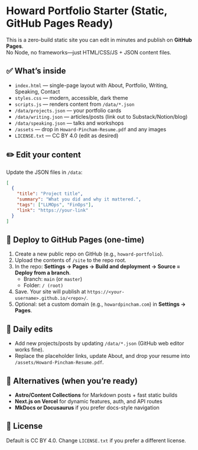 # Howard Portfolio Starter (Static, GitHub Pages Ready)

This is a zero-build static site you can edit in minutes and publish on **GitHub Pages**.  
No Node, no frameworks—just HTML/CSS/JS + JSON content files.

## ✅ What’s inside
- `index.html` — single-page layout with About, Portfolio, Writing, Speaking, Contact
- `styles.css` — modern, accessible, dark theme
- `scripts.js` — renders content from `/data/*.json`
- `/data/projects.json` — your portfolio cards
- `/data/writing.json` — articles/posts (link out to Substack/Notion/blog)
- `/data/speaking.json` — talks and workshops
- `/assets` — drop in `Howard-Pincham-Resume.pdf` and any images
- `LICENSE.txt` — CC BY 4.0 (edit as desired)

## ✏️ Edit your content
Update the JSON files in `/data`:
```json
[
  {
    "title": "Project title",
    "summary": "What you did and why it mattered.",
    "tags": ["LLMOps", "FinOps"],
    "link": "https://your-link"
  }
]
```

## 🚀 Deploy to GitHub Pages (one-time)
1. Create a new public repo on GitHub (e.g., `howard-portfolio`).
2. Upload the contents of `/site` to the repo root.
3. In the repo: **Settings → Pages → Build and deployment → Source = Deploy from a branch**.  
   - Branch: `main` (or `master`)  
   - Folder: `/ (root)`
4. Save. Your site will publish at `https://<your-username>.github.io/<repo>/`.
5. Optional: set a custom domain (e.g., `howardpincham.com`) in **Settings → Pages**.

## 🧰 Daily edits
- Add new projects/posts by updating `/data/*.json` (GitHub web editor works fine).
- Replace the placeholder links, update About, and drop your resume into `/assets/Howard-Pincham-Resume.pdf`.

## 🧱 Alternatives (when you’re ready)
- **Astro/Content Collections** for Markdown posts + fast static builds
- **Next.js on Vercel** for dynamic features, auth, and API routes
- **MkDocs or Docusaurus** if you prefer docs-style navigation

## 📄 License
Default is CC BY 4.0. Change `LICENSE.txt` if you prefer a different license.
